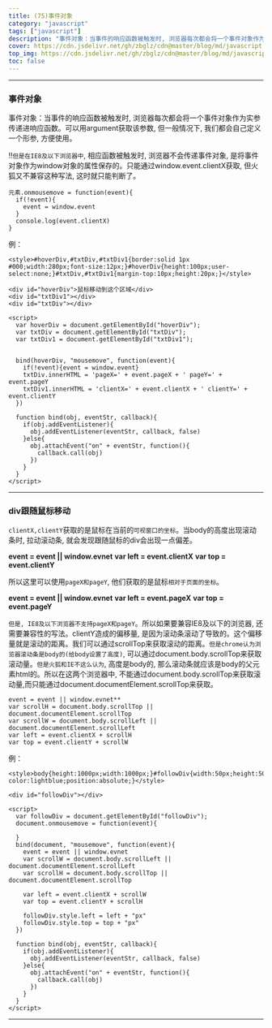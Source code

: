 ```yaml
---
title: (75)事件对象
category: "javascript"
tags: ["javascript"]
description: "事件对象：当事件的响应函数被触发时, 浏览器每次都会将一个事件对象作为实参传递进响应函数。可以用argument获取该参数, 但一般情况下, 我们都会自己定义一个形参, 方便使用。"
cover: https://cdn.jsdelivr.net/gh/zbglz/cdn@master/blog/md/javascript.svg
top_img: https://cdn.jsdelivr.net/gh/zbglz/cdn@master/blog/md/javascript.svg
toc: false
---
```


***

### 事件对象

事件对象：当事件的响应函数被触发时, 浏览器每次都会将一个事件对象作为实参传递进响应函数。可以用argument获取该参数, 但一般情况下, 我们都会自己定义一个形参, 方便使用。

!!`但是在IE8及以下浏览器中`, 相应函数被触发时, 浏览器不会传递事件对象, 是将事件对象作为window对象的属性保存的。只能通过window.event.clientX获取, 但火狐又不兼容这种写法, 这时就只能判断了。

    元素.onmousemove = function(event){
      if(!event){
        event = window.event
      }
      console.log(event.clientX)
    }


例：



    <style>#hoverDiv,#txtDiv,#txtDiv1{border:solid 1px #000;width:280px;font-size:12px;}#hoverDiv{height:100px;user-select:none;}#txtDiv,#txtDiv1{margin-top:10px;height:20px;}</style>
    
    <div id="hoverDiv">鼠标移动到这个区域</div>
    <div id="txtDiv1"></div>
    <div id="txtDiv"></div>
    
    <script>
      var hoverDiv = document.getElementById("hoverDiv");
      var txtDiv = document.getElementById("txtDiv");
      var txtDiv1 = document.getElementById("txtDiv1");
      
      
      bind(hoverDiv, "mousemove", function(event){
        if(!event){event = window.event}
        txtDiv.innerHTML = 'pageX=' + event.pageX + ' pageY=' + event.pageY
        txtDiv1.innerHTML = 'clientX=' + event.clientX + ' clientY=' + event.clientY
      })
      
      function bind(obj, eventStr, callback){
        if(obj.addEventListener){
          obj.addEventListener(eventStr, callback, false)
        }else{
          obj.attachEvent("on" + eventStr, function(){
            callback.call(obj)
          })
        }
      }
    </script>



***

### div跟随鼠标移动


`clientX,clientY`获取的是鼠标在当前的`可视窗口的坐标`。当body的高度出现滚动条时, 拉动滚动条, 就会发现跟随鼠标的div会出现一点偏差。

**event = event || window.evnet**
**var left = event.clientX**
**var top = event.clientY**

所以这里可以使用`pageX和pageY`, 他们获取的是鼠标`相对于页面的坐标`。

**event = event || window.evnet**
**var left = event.pageX**
**var top = event.pageY**

`但是, IE8及以下浏览器不支持pageX和pageY`。所以如果要兼容IE8及以下的浏览器, 还需要兼容性的写法。clientY造成的偏移量, 是因为滚动条滚动了导致的。这个偏移量就是滚动的距离。我们可以通过scrollTop来获取滚动的距离。`但是chrome认为浏览器滚动条是body的(给body设置了高度)`, 可以通过document.body.scrollTop来获取滚动量。`但是火狐和IE不这么认为`, 高度是body的, 那么滚动条就应该是body的父元素html的。所以在这两个浏览器中, 不能通过document.body.scrollTop来获取滚动量,而只能通过document.documentElement.scrollTop来获取。


    event = event || window.evnet**
    var scrollH = document.body.scrollTop || document.documentElement.scrollTop
    var scrollW = document.body.scrollLeft || document.documentElement.scrollLeft
    var left = event.clientX + scrollH
    var top = event.clientY + scrollW


例：


    <style>body{height:1000px;width:1000px;}#followDiv{width:50px;height:50px;background-color:lightblue;position:absolute;}</style>
    
    <div id="followDiv"></div>
    
    <script>
      var followDiv = document.getElementById("followDiv");
      document.onmousemove = function(event){
        
      }
      bind(document, "mousemove", function(event){
        event = event || window.evnet
        var scrollW = document.body.scrollLeft || document.documentElement.scrollLeft
        var scrollH = document.body.scrollTop || document.documentElement.scrollTop
        
        var left = event.clientX + scrollW
        var top = event.clientY + scrollH
        
        followDiv.style.left = left + "px"
        followDiv.style.top = top + "px"
      })
      
      function bind(obj, eventStr, callback){
        if(obj.addEventListener){
          obj.addEventListener(eventStr, callback, false)
        }else{
          obj.attachEvent("on" + eventStr, function(){
            callback.call(obj)
          })
        }
      }
    </script>


***